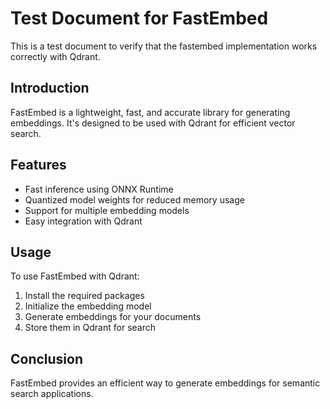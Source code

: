 # Test Document for FastEmbed

This is a test document to verify that the fastembed implementation works correctly with Qdrant.

## Introduction

FastEmbed is a lightweight, fast, and accurate library for generating embeddings. It's designed to be used with Qdrant for efficient vector search.

## Features

- Fast inference using ONNX Runtime
- Quantized model weights for reduced memory usage
- Support for multiple embedding models
- Easy integration with Qdrant

## Usage

To use FastEmbed with Qdrant:
1. Install the required packages
2. Initialize the embedding model
3. Generate embeddings for your documents
4. Store them in Qdrant for search

## Conclusion

FastEmbed provides an efficient way to generate embeddings for semantic search applications.